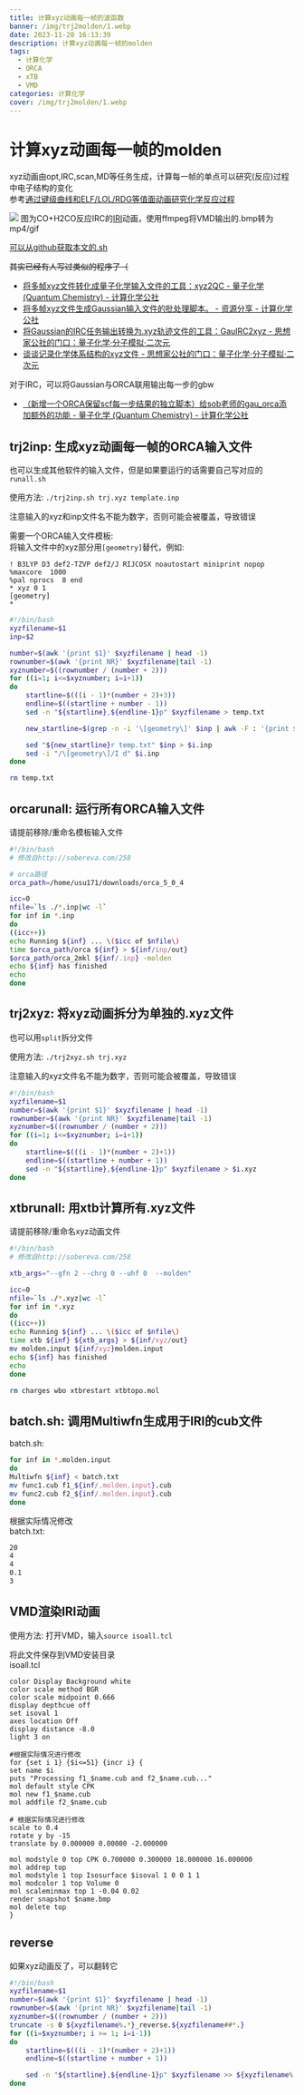 ```yaml
---
title: 计算xyz动画每一帧的波函数
banner: /img/trj2molden/1.webp
date: 2023-11-20 16:13:39
description: 计算xyz动画每一帧的molden
tags:
  - 计算化学
  - ORCA
  - xTB
  - VMD
categories: 计算化学
cover: /img/trj2molden/1.webp
---
```


# 计算xyz动画每一帧的molden
xyz动画由opt,IRC,scan,MD等任务生成，计算每一帧的单点可以研究(反应)过程中电子结构的变化  
参考[通过键级曲线和ELF/LOL/RDG等值面动画研究化学反应过程](http://sobereva.com/200)

![](/img/trj2molden/2.webp)
图为CO+H2CO反应IRC的[IRI](http://sobereva.com/598)动画，使用ffmpeg将VMD输出的.bmp转为mp4/gif

[可以从github获取本文的.sh](https://github.com/Usu171/trj2molden)

~~其实已经有人写过类似的程序了（~~
- [将多帧xyz文件转化成量子化学输入文件的工具：xyz2QC - 量子化学 (Quantum Chemistry) - 计算化学公社](http://bbs.keinsci.com/thread-12468-1-1.html)
- [将多帧xyz文件生成Gaussian输入文件的批处理脚本。 - 资源分享 - 计算化学公社](http://bbs.keinsci.com/thread-13238-1-1.html)
- [将Gaussian的IRC任务输出转换为.xyz轨迹文件的工具：GauIRC2xyz - 思想家公社的门口：量子化学·分子模拟·二次元](http://sobereva.com/285)
- [谈谈记录化学体系结构的xyz文件 - 思想家公社的门口：量子化学·分子模拟·二次元](http://sobereva.com/477)

对于IRC，可以将Gaussian与ORCA联用输出每一步的gbw
- [（新增一个ORCA保留scf每一步结果的独立脚本）给sob老师的gau_orca添加额外的功能 - 量子化学 (Quantum Chemistry) - 计算化学公社](http://bbs.keinsci.com/thread-18782-1-1.html)



## trj2inp: 生成xyz动画每一帧的ORCA输入文件

也可以生成其他软件的输入文件，但是如果要运行的话需要自己写对应的`runall.sh`

使用方法: `./trj2inp.sh trj.xyz template.inp`

注意输入的xyz和inp文件名不能为数字，否则可能会被覆盖，导致错误

需要一个ORCA输入文件模板:  
将输入文件中的xyz部分用`[geometry]`替代，例如:

```inp
! B3LYP D3 def2-TZVP def2/J RIJCOSX noautostart miniprint nopop
%maxcore  1000
%pal nprocs  8 end
* xyz 0 1
[geometry]
*
```

```bash
#!/bin/bash
xyzfilename=$1
inp=$2

number=$(awk '{print $1}' $xyzfilename | head -1)
rownumber=$(awk '{print NR}' $xyzfilename|tail -1)
xyznumber=$((rownumber / (number + 2)))
for ((i=1; i<=$xyznumber; i=i+1))
do
    startline=$(((i - 1)*(number + 2)+3))
    endline=$((startline + number - 1))
    sed -n "${startline},${endline-1}p" $xyzfilename > temp.txt

    new_startline=$(grep -n -i '\[geometry\]' $inp | awk -F : '{print $1}')

    sed "${new_startline}r temp.txt" $inp > $i.inp
    sed -i "/\[geometry\]/I d" $i.inp
done

rm temp.txt

```

## orcarunall: 运行所有ORCA输入文件

请提前移除/重命名模板输入文件

```bash
#!/bin/bash
# 修改自http://sobereva.com/258

# orca路径
orca_path=/home/usu171/downloads/orca_5_0_4

icc=0
nfile=`ls ./*.inp|wc -l`
for inf in *.inp
do
((icc++))
echo Running ${inf} ... \($icc of $nfile\)
time $orca_path/orca ${inf} > ${inf/inp/out}
$orca_path/orca_2mkl ${inf/.inp} -molden
echo ${inf} has finished
echo
done
```

## trj2xyz: 将xyz动画拆分为单独的.xyz文件

也可以用`split`拆分文件

使用方法: `./trj2xyz.sh trj.xyz`

注意输入的xyz文件名不能为数字，否则可能会被覆盖，导致错误

```bash
#!/bin/bash
xyzfilename=$1
number=$(awk '{print $1}' $xyzfilename | head -1)
rownumber=$(awk '{print NR}' $xyzfilename|tail -1)
xyznumber=$((rownumber / (number + 2)))
for ((i=1; i<=$xyznumber; i=i+1))
do
    startline=$(((i - 1)*(number + 2)+1))
    endline=$((startline + number + 1))
    sed -n "${startline},${endline-1}p" $xyzfilename > $i.xyz
done
```

## xtbrunall: 用xtb计算所有.xyz文件

请提前移除/重命名xyz动画文件

```bash
#!/bin/bash
# 修改自http://sobereva.com/258

xtb_args="--gfn 2 --chrg 0 --uhf 0  --molden"

icc=0
nfile=`ls ./*.xyz|wc -l`
for inf in *.xyz
do
((icc++))
echo Running ${inf} ... \($icc of $nfile\)
time xtb ${inf} ${xtb_args} > ${inf/xyz/out}
mv molden.input ${inf/xyz}molden.input
echo ${inf} has finished
echo
done

rm charges wbo xtbrestart xtbtopo.mol
```

## batch.sh: 调用Multiwfn生成用于IRI的cub文件

batch.sh:
```bash
for inf in *.molden.input
do
Multiwfn ${inf} < batch.txt
mv func1.cub f1_${inf/.molden.input}.cub
mv func2.cub f2_${inf/.molden.input}.cub
done
```

根据实际情况修改  
batch.txt:
```txt
20
4
4
0.1
3
```

## VMD渲染IRI动画

使用方法: 打开VMD，输入`source isoall.tcl`

将此文件保存到VMD安装目录  
isoall.tcl
```
color Display Background white
color scale method BGR
color scale midpoint 0.666
display depthcue off
set isoval 1
axes location Off
display distance -8.0
light 3 on

#根据实际情况进行修改
for {set i 1} {$i<=51} {incr i} {
set name $i
puts "Processing f1_$name.cub and f2_$name.cub..."
mol default style CPK
mol new f1_$name.cub
mol addfile f2_$name.cub

# 根据实际情况进行修改
scale to 0.4 
rotate y by -15
translate by 0.000000 0.00000 -2.000000

mol modstyle 0 top CPK 0.700000 0.300000 18.000000 16.000000
mol addrep top
mol modstyle 1 top Isosurface $isoval 1 0 0 1 1
mol modcolor 1 top Volume 0
mol scaleminmax top 1 -0.04 0.02
render snapshot $name.bmp
mol delete top
}
```

## reverse

如果xyz动画反了，可以翻转它

```bash
#!/bin/bash
xyzfilename=$1
number=$(awk '{print $1}' $xyzfilename | head -1)
rownumber=$(awk '{print NR}' $xyzfilename|tail -1)
xyznumber=$((rownumber / (number + 2)))
truncate -s 0 ${xyzfilename%.*}_reverse.${xyzfilename##*.}
for ((i=$xyznumber; i >= 1; i=i-1))
do
    startline=$(((i - 1)*(number + 2)+1))
    endline=$((startline + number + 1))

    sed -n "${startline},${endline-1}p" $xyzfilename >> ${xyzfilename%.*}_reverse.${xyzfilename##*.}
done
```